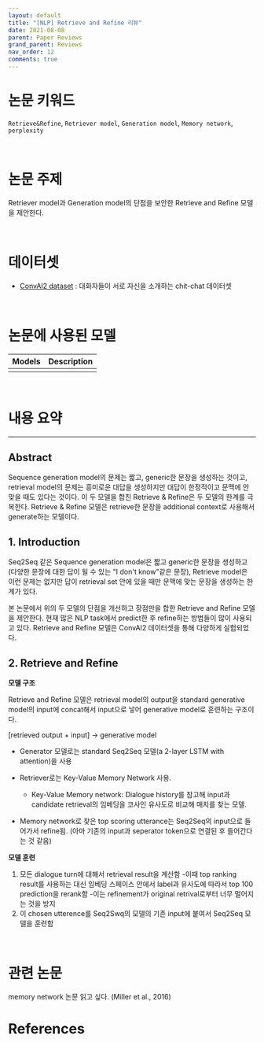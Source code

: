 ```yaml
---
layout: default
title: "[NLP] Retrieve and Refine 리뷰"
date: 2021-08-08
parent: Paper Reviews
grand_parent: Reviews
nav_order: 12
comments: true
---
```








# 논문 키워드

`Retrieve&Refine`, `Retriever model`, `Generation model`, `Memory network`, `perplexity`

<br>



# 논문 주제 

Retriever model과 Generation model의 단점을 보안한 Retrieve and Refine 모델을 제안한다.



<br>

# 데이터셋

* [ConvAI2 dataset](http://convai.io/) : 대화자들이 서로 자신을 소개하는 chit-chat 데이터셋 

  

<br>

# 논문에 사용된 모델

| Models | Description |
| ------ | ----------- |
|        |             |



<br>

# 내용 요약

---

## Abstract

Sequence generation model의 문제는 짧고, generic한 문장을 생성하는 것이고, retrieval model의 문제는 흥미로운 대답을 생성하지만 대답이 한정적이고 문맥에 안 맞을 때도 있다는 것이다. 이 두 모델을 합친 Retrieve & Refine은 두 모델의 한계를 극복한다. Retrieve & Refine 모델은 retrieve한 문장을 additional context로 사용해서 generate하는 모델이다.



## 1. Introduction

Seq2Seq 같은 Sequence generation model은 짧고 generic한 문장을 생성하고(다양한 문장에 대한 답이 될 수 있는 "I don't know"같은 문장), Retrieve model은 이런 문제는 없지만 답이 retrieval set 안에 있을 때만 문맥에 맞는 문장을 생성하는 한계가 있다.



본 논문에서 위의 두 모델의 단점을 개선하고 장점만을 합한 Retrieve and Refine 모델을 제안한다. 현재 많은 NLP task에서 predict한 후 refine하는 방법들이 많이 사용되고 있다. Retrieve and Refine 모델은 ConvAI2 데이터셋을 통해 다양하게 실험되었다.



## 2. Retrieve and Refine

**모델 구조** <br>

Retrieve and Refine 모델은 retrieval model의 output을  standard generative model의 input에 concat해서 input으로 넣어 generative model로 훈련하는 구조이다.



[retrieved output + input] -> generative model



* Generator 모델로는 standard Seq2Seq 모델(a 2-layer LSTM with attention)을 사용

* Retriever로는 Key-Value Memory Network 사용.
  * Key-Value Memory network: Dialogue history를 참고해 input과 candidate retrieval의 임베딩을 코사인 유사도로 비교해 매치를 찾는 모델. 


* Memory network로 찾은 top scoring utterance는 Seq2Seq의 input으로 들어가서 refine됨. (아마 기존의 input과 seperator token으로 연결된 후 들어간다는 것 같음)



**모델 훈련**  <br>

1. 모든 dialogue turn에 대해서 retrieval result을 계산함 
-이때 top ranking result를 사용하는 대신 임베딩 스페이스 안에서 label과 유사도에 따라서 top 100 prediction을 rerank함 
-이는 refinement가 original retrival로부터 너무 멀어지는 것을 방지
2. 이 chosen utterence를 Seq2Swq의 모델의 기존 input에 붙여서 Seq2Seq 모델을 훈련함

<br>

# 관련 논문

memory network 논문 읽고 싶다. (Miller et al., 2016)



# References

